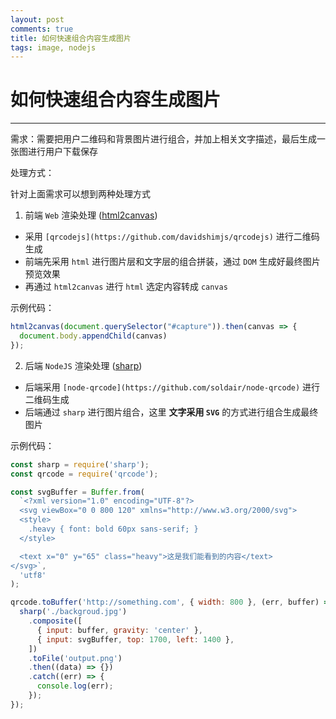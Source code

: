 ```yaml
---
layout: post
comments: true
title: 如何快速组合内容生成图片
tags: image, nodejs
---
```


# 如何快速组合内容生成图片 #

----------

需求：需要把用户二维码和背景图片进行组合，并加上相关文字描述，最后生成一张图进行用户下载保存

处理方式：

针对上面需求可以想到两种处理方式

1. 前端 `Web` 渲染处理 ([html2canvas](https://github.com/niklasvh/html2canvas))

- 采用 `[qrcodejs](https://github.com/davidshimjs/qrcodejs)` 进行二维码生成
- 前端先采用 `html` 进行图片层和文字层的组合拼装，通过 `DOM` 生成好最终图片预览效果
- 再通过 `html2canvas` 进行 `html` 选定内容转成 `canvas`

示例代码：

```js
html2canvas(document.querySelector("#capture")).then(canvas => {
  document.body.appendChild(canvas)
});
```

2. 后端 `NodeJS` 渲染处理 ([sharp](https://sharp.pixelplumbing.com/api-composite))

- 后端采用 `[node-qrcode](https://github.com/soldair/node-qrcode)` 进行二维码生成
- 后端通过 `sharp` 进行图片组合，这里 **文字采用 `SVG`** 的方式进行组合生成最终图片

示例代码：

```js
const sharp = require('sharp');
const qrcode = require('qrcode');

const svgBuffer = Buffer.from(
  `<?xml version="1.0" encoding="UTF-8"?>
  <svg viewBox="0 0 800 120" xmlns="http://www.w3.org/2000/svg">
  <style>
    .heavy { font: bold 60px sans-serif; }
  </style>

  <text x="0" y="65" class="heavy">这是我们能看到的内容</text>
</svg>`,
  'utf8'
);

qrcode.toBuffer('http://something.com', { width: 800 }, (err, buffer) => {
  sharp('./backgroud.jpg')
    .composite([
      { input: buffer, gravity: 'center' },
      { input: svgBuffer, top: 1700, left: 1400 },
    ])
    .toFile('output.png')
    .then((data) => {})
    .catch((err) => {
      console.log(err);
    });
});
```
